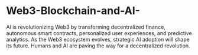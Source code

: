 # Web3-Blockchain-and-AI-
AI is revolutionizing Web3 by transforming decentralized finance, autonomous smart contracts, personalized user experiences, and predictive analytics. As the Web3 ecosystem evolves, strategic AI adoption will shape its future. Humans and AI are paving the way for a decentralized revolution.
